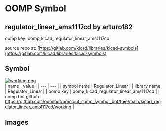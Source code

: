 # OOMP Symbol  
## regulator_linear_ams1117cd  by arturo182  
  
oomp key: oomp_kicad_regulator_linear_ams1117cd  
  
source repo at: [https://gitlab.com/kicad/libraries/kicad-symbols](https://gitlab.com/kicad/libraries/kicad-symbols)  
## Symbol  
  
[![working.png](working_600.png)](working.png)  
| name | value | 
| --- | --- | 
| symbol name | Regulator_Linear | 
| library name | Regulator_Linear | 
| oomp key | oomp_kicad_regulator_linear_ams1117cd | 
| oomp bot github | https://github.com/oomlout/oomlout_oomp_symbol_bot/tree/main/kicad_regulator_linear_ams1117cd/working | 
## Images  
